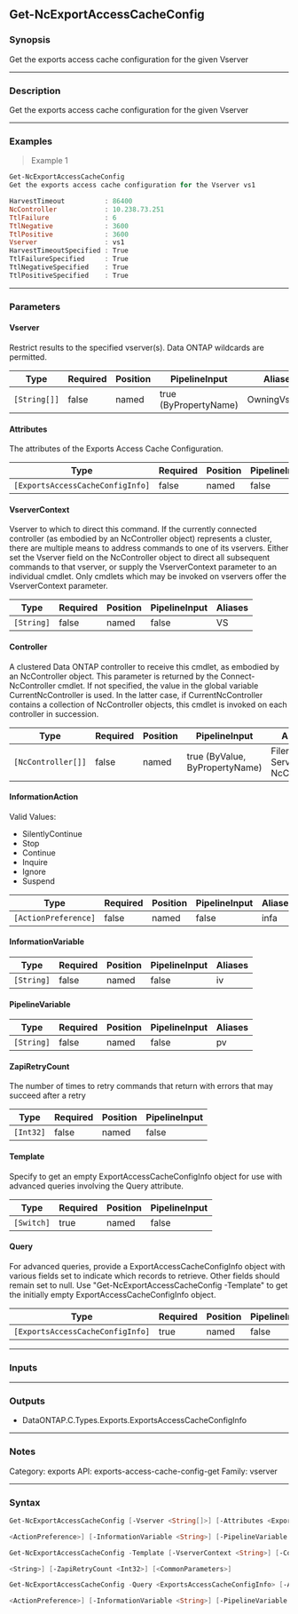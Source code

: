 Get-NcExportAccessCacheConfig
-----------------------------

### Synopsis
Get the exports access cache configuration for the given Vserver

---

### Description

Get the exports access cache configuration for the given Vserver

---

### Examples
> Example 1

```PowerShell
Get-NcExportAccessCacheConfig
Get the exports access cache configuration for the Vserver vs1

HarvestTimeout          : 86400
NcController            : 10.238.73.251
TtlFailure              : 6
TtlNegative             : 3600
TtlPositive             : 3600
Vserver                 : vs1
HarvestTimeoutSpecified : True
TtlFailureSpecified     : True
TtlNegativeSpecified    : True
TtlPositiveSpecified    : True

```

---

### Parameters
#### **Vserver**
Restrict results to the specified vserver(s). Data ONTAP wildcards are permitted.

|Type        |Required|Position|PipelineInput        |Aliases      |
|------------|--------|--------|---------------------|-------------|
|`[String[]]`|false   |named   |true (ByPropertyName)|OwningVserver|

#### **Attributes**
The attributes of the Exports Access Cache Configuration.

|Type                            |Required|Position|PipelineInput|
|--------------------------------|--------|--------|-------------|
|`[ExportsAccessCacheConfigInfo]`|false   |named   |false        |

#### **VserverContext**
Vserver to which to direct this command.  If the currently connected controller (as embodied by an NcController object) represents a cluster, there are multiple means to address commands to one of its vservers.  Either set the Vserver field on the NcController object to direct all subsequent commands to that vserver, or supply the VserverContext parameter to an individual cmdlet.  Only cmdlets which may be invoked on vservers offer the VserverContext parameter.

|Type      |Required|Position|PipelineInput|Aliases|
|----------|--------|--------|-------------|-------|
|`[String]`|false   |named   |false        |VS     |

#### **Controller**
A clustered Data ONTAP controller to receive this cmdlet, as embodied by an NcController object.  This parameter is returned by the Connect-NcController cmdlet.  If not specified, the value in the global variable CurrentNcController is used.  In the latter case, if CurrentNcController contains a collection of NcController objects, this cmdlet is invoked on each controller in succession.

|Type              |Required|Position|PipelineInput                 |Aliases                          |
|------------------|--------|--------|------------------------------|---------------------------------|
|`[NcController[]]`|false   |named   |true (ByValue, ByPropertyName)|Filer<br/>Server<br/>NcController|

#### **InformationAction**

Valid Values:

* SilentlyContinue
* Stop
* Continue
* Inquire
* Ignore
* Suspend

|Type                |Required|Position|PipelineInput|Aliases|
|--------------------|--------|--------|-------------|-------|
|`[ActionPreference]`|false   |named   |false        |infa   |

#### **InformationVariable**

|Type      |Required|Position|PipelineInput|Aliases|
|----------|--------|--------|-------------|-------|
|`[String]`|false   |named   |false        |iv     |

#### **PipelineVariable**

|Type      |Required|Position|PipelineInput|Aliases|
|----------|--------|--------|-------------|-------|
|`[String]`|false   |named   |false        |pv     |

#### **ZapiRetryCount**
The number of times to retry commands that return with errors that may succeed after a retry

|Type     |Required|Position|PipelineInput|
|---------|--------|--------|-------------|
|`[Int32]`|false   |named   |false        |

#### **Template**
Specify to get an empty ExportAccessCacheConfigInfo object for use with advanced queries involving the Query attribute.

|Type      |Required|Position|PipelineInput|
|----------|--------|--------|-------------|
|`[Switch]`|true    |named   |false        |

#### **Query**
For advanced queries, provide a ExportAccessCacheConfigInfo object with various fields set to indicate which records to retrieve.  Other fields should remain set to null.  Use "Get-NcExportAccessCacheConfig -Template" to get the initially empty ExportAccessCacheConfigInfo object.

|Type                            |Required|Position|PipelineInput|
|--------------------------------|--------|--------|-------------|
|`[ExportsAccessCacheConfigInfo]`|true    |named   |false        |

---

### Inputs

---

### Outputs
* DataONTAP.C.Types.Exports.ExportsAccessCacheConfigInfo

---

### Notes
Category: exports
API: exports-access-cache-config-get
Family: vserver

---

### Syntax
```PowerShell
Get-NcExportAccessCacheConfig [-Vserver <String[]>] [-Attributes <ExportsAccessCacheConfigInfo>] [-VserverContext <String>] [-Controller <NcController[]>] [-InformationAction 
```
```PowerShell
<ActionPreference>] [-InformationVariable <String>] [-PipelineVariable <String>] [-ZapiRetryCount <Int32>] [<CommonParameters>]
```
```PowerShell
Get-NcExportAccessCacheConfig -Template [-VserverContext <String>] [-Controller <NcController[]>] [-InformationAction <ActionPreference>] [-InformationVariable <String>] [-PipelineVariable 
```
```PowerShell
<String>] [-ZapiRetryCount <Int32>] [<CommonParameters>]
```
```PowerShell
Get-NcExportAccessCacheConfig -Query <ExportsAccessCacheConfigInfo> [-Attributes <ExportsAccessCacheConfigInfo>] [-VserverContext <String>] [-Controller <NcController[]>] [-InformationAction 
```
```PowerShell
<ActionPreference>] [-InformationVariable <String>] [-PipelineVariable <String>] [-ZapiRetryCount <Int32>] [<CommonParameters>]
```
